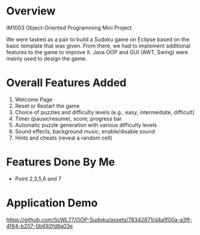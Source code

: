 # Overview

IM1003 Object-Oriented Programming Mini Project

We were tasked as a pair to build a Sudoku game on Eclipse based on the basic template that was given. From there, we had to implement additional features to the game to improve it. Java OOP and GUI (AWT, Swing) were mainly used to design the game.

# Overall Features Added
1) Welcome Page
2) Reset or Restart the game
3) Choice of puzzles and difficulty levels (e.g., easy, intermediate, difficult)
4) Timer (pause/resume), score, progress bar
5) Automatic puzzle generation with various difficulty levels
6) Sound effects, background music, enable/disable sound
7) Hints and cheats (reveal a random cell)

# Features Done By Me
- Point 2,3,5,6 and 7

# Application Demo
https://github.com/ScWL77/OOP-Sudoku/assets/78342871/d4a1f00a-a3ff-4f84-b207-0b692fd8a03e

